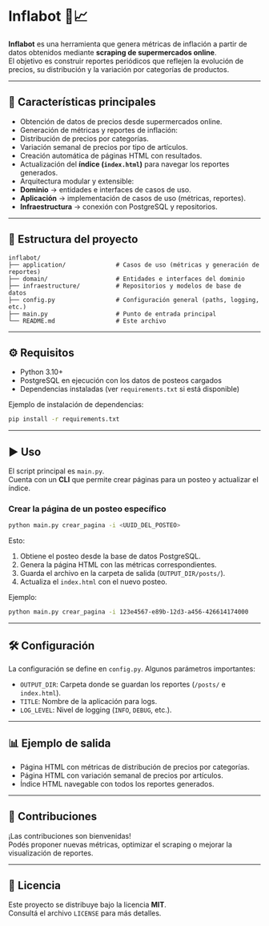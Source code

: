 # Inflabot 🛒📈

**Inflabot** es una herramienta que genera métricas de inflación a partir de datos obtenidos mediante **scraping de supermercados online**.  
El objetivo es construir reportes periódicos que reflejen la evolución de precios, su distribución y la variación por categorías de productos.

---

## 🚀 Características principales

- Obtención de datos de precios desde supermercados online.
- Generación de métricas y reportes de inflación:
- Distribución de precios por categorías.
- Variación semanal de precios por tipo de artículos.
- Creación automática de páginas HTML con resultados.
- Actualización del **índice (`index.html`)** para navegar los reportes generados.
- Arquitectura modular y extensible:
- **Dominio** → entidades e interfaces de casos de uso.  
- **Aplicación** → implementación de casos de uso (métricas, reportes).  
- **Infraestructura** → conexión con PostgreSQL y repositorios.  

---

## 📂 Estructura del proyecto

```
inflabot/
├── application/              # Casos de uso (métricas y generación de reportes)
├── domain/                   # Entidades e interfaces del dominio
├── infraestructure/          # Repositorios y modelos de base de datos
├── config.py                 # Configuración general (paths, logging, etc.)
├── main.py                   # Punto de entrada principal
└── README.md                 # Este archivo
```

---

## ⚙️ Requisitos

- Python 3.10+  
- PostgreSQL en ejecución con los datos de posteos cargados  
- Dependencias instaladas (ver `requirements.txt` si está disponible)

Ejemplo de instalación de dependencias:

```bash
pip install -r requirements.txt
```

---

## ▶️ Uso

El script principal es `main.py`.  
Cuenta con un **CLI** que permite crear páginas para un posteo y actualizar el índice.

### Crear la página de un posteo específico
```bash
python main.py crear_pagina -i <UUID_DEL_POSTEO>
```

Esto:
1. Obtiene el posteo desde la base de datos PostgreSQL.  
2. Genera la página HTML con las métricas correspondientes.  
3. Guarda el archivo en la carpeta de salida (`OUTPUT_DIR/posts/`).  
4. Actualiza el `index.html` con el nuevo posteo.  

Ejemplo:
```bash
python main.py crear_pagina -i 123e4567-e89b-12d3-a456-426614174000
```

---

## 🛠️ Configuración

La configuración se define en `config.py`. Algunos parámetros importantes:

- `OUTPUT_DIR`: Carpeta donde se guardan los reportes (`/posts/` e `index.html`).
- `TITLE`: Nombre de la aplicación para logs.
- `LOG_LEVEL`: Nivel de logging (`INFO`, `DEBUG`, etc.).

---

## 📊 Ejemplo de salida

- Página HTML con métricas de distribución de precios por categorías.
- Página HTML con variación semanal de precios por artículos.
- Índice HTML navegable con todos los reportes generados.

---

## 🤝 Contribuciones

¡Las contribuciones son bienvenidas!  
Podés proponer nuevas métricas, optimizar el scraping o mejorar la visualización de reportes.

---

## 📜 Licencia

Este proyecto se distribuye bajo la licencia **MIT**.  
Consultá el archivo `LICENSE` para más detalles.
